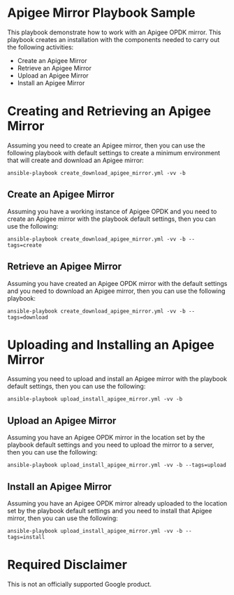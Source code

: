 Apigee Mirror Playbook Sample
=============================

This playbook demonstrate how to work with an Apigee OPDK mirror. This playbook creates an installation with the 
components needed to carry out the following activities: 
 
 * Create an Apigee Mirror
 * Retrieve an Apigee Mirror
 * Upload an Apigee Mirror
 * Install an Apigee Mirror
 
# Creating and Retrieving an Apigee Mirror
Assuming you need to create an Apigee mirror, then you can use the following playbook with default settings to create a 
minimum environment that will create and download an Apigee mirror: 

    ansible-playbook create_download_apigee_mirror.yml -vv -b
    
## Create an Apigee Mirror
Assuming you have a working instance of Apigee OPDK and you need to create an Apigee mirror with the playbook default 
settings, then you can use the following:

    ansible-playbook create_download_apigee_mirror.yml -vv -b --tags=create
    
## Retrieve an Apigee Mirror
Assuming you have created an Apigee OPDK mirror with the default settings and you need to download an Apigee mirror, 
then you can use the following playbook: 
 
    ansible-playbook create_download_apigee_mirror.yml -vv -b --tags=download

# Uploading and Installing an Apigee Mirror
Assuming you need to upload and install an Apigee mirror with the playbook default settings, then you can use the 
following:
   
    ansible-playbook upload_install_apigee_mirror.yml -vv -b
    
## Upload an Apigee Mirror
Assuming you have an Apigee OPDK mirror in the location set by the playbook default settings and you need to upload the
mirror to a server, then you can use the following:

    ansible-playbook upload_install_apigee_mirror.yml -vv -b --tags=upload

## Install an Apigee Mirror
Assuming you have an Apigee OPDK mirror already uploaded to the location set by the playbook default settings and you 
need to install that Apigee mirror, then you can use the following:

    ansible-playbook upload_install_apigee_mirror.yml -vv -b --tags=install
<!-- BEGIN Google Required Disclaimer -->

# Required Disclaimer

This is not an officially supported Google product.
<!-- END Google Required Disclaimer -->
